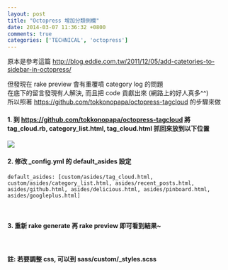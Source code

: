 ```yaml
---
layout: post
title: "Octopress 增加分類側欄"
date: 2014-03-07 11:36:32 +0800
comments: true
categories: ['TECHNICAL', 'octopress']
---
```


原本是參考這篇 http://blog.eddie.com.tw/2011/12/05/add-catetories-to-sidebar-in-octopress/

但發現在 rake preview 會有重覆噴 category log 的問題<br/>
在底下的留言發現有人解決, 而且把 code 貢獻出來 (網路上的好人真多^^)<br/>
所以照著 https://github.com/tokkonopapa/octopress-tagcloud 的步驟來做
<!--more-->

#### 1. 到 https://github.com/tokkonopapa/octopress-tagcloud 將 tag_cloud.rb, category_list.html, tag_cloud.html 抓回來放到以下位置
![](https://dl-web.dropbox.com/get/Public/pic/Screenshot%202014-03-07%2011.41.34.png?_subject_uid=33912440&w=AACD02dzjmreFe3am05ZJuMpb3QeF9SKYT-kONYfZdKN-g)
<br/>

#### 2. 修改 _config.yml 的 default_asides 設定
```
default_asides: [custom/asides/tag_cloud.html, custom/asides/category_list.html, asides/recent_posts.html, asides/github.html, asides/delicious.html, asides/pinboard.html, asides/googleplus.html]
```
<br/>

#### 3. 重新 rake generate 再 rake preview 即可看到結果~
<br/>

#### 註: 若要調整 css, 可以到 sass/custom/_styles.scss
<br/>
